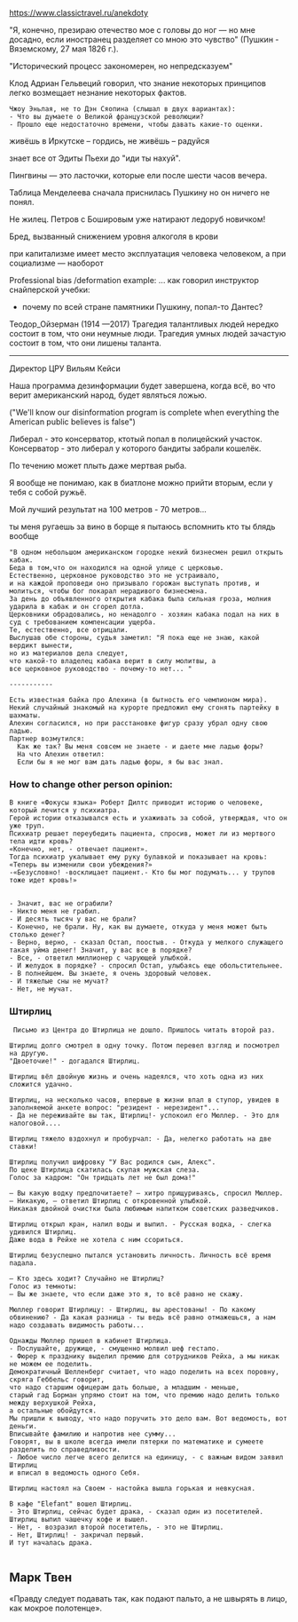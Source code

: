 https://www.classictravel.ru/anekdoty

"Я, конечно, презираю отечество мое с головы до ног — но мне досадно, если иностранец разделяет со мною это чувство" 
(Пушкин - Вяземскому, 27 мая 1826 г.).

"Исторический процесс закономерен, но непредсказуем"


Клод Адриан Гельвеций говорил, что знание некоторых принципов легко возмещает незнание некоторых фактов.
```
Чжоу Эньлая, не то Дэн Сяопина (слышал в двух вариантах):
- Что вы думаете о Великой французской революции?
- Прошло еще недостаточно времени, чтобы давать какие-то оценки.
```

живёшь в Иркутске – гордись, не живёшь – радуйся

знает все от Эдиты Пьехи до "иди ты нахуй".

Пингвины — это ласточки, которые ели после шести часов вечера.

Таблица Менделеева сначала приснилась Пушкину но он ничего не понял. 
 
Не жилец. Петров с Бошировым уже натирают ледоруб новичком!

Бред, вызванный снижением уровня алкоголя в крови

при капитализме имеет место эксплуатация человека человеком, а при социализме — наоборот

Professional bias /deformation example:
...  как говорил инструктор снайперской учебки: 
- почему по всей стране памятники Пушкину, попал-то Дантес?


Теодор_Ойзерман (1914 —2017)
Трагедия талантливых людей нередко состоит в том, что они неумные люди. 
Трагедия умных людей зачастую состоит в том, что они лишены таланта.

----- 
Директор ЦРУ Вильям Кейси

Наша программа дезинформации будет завершена, когда всё, во что верит американский народ, будет являться ложью.

("We'll know our disinformation program is complete when everything the American public believes is false")

Либерал - это консерватор, ктотый попал в полицейский участок.  
Консерватор - это либерал у которого бандиты забрали кошелёк.

По течению может плыть даже мертвая рыба.

Я вообще не понимаю, как в биатлоне можно прийти вторым, если у тебя с собой ружьё.
 
Мой лучший результат на 100 метров - 70 метров...
 

ты меня ругаешь за вино в борще
я пытаюсь вспомнить кто ты блядь вообще


```
"В одном небольшом американском городке некий бизнесмен решил открыть кабак.
Беда в том,что он находился на одной улице с церковью.
Естественно, церковное руководство это не устраивало,
и на каждой проповеди оно призывало горожан выступать против, и молиться, чтобы бог покарал нерадивого бизнесмена.
За день до объявленного открытия кабака была сильная гроза, молния ударила в кабак и он сгорел дотла.
Церковники обрадовались, но ненадолго - хозяин кабака подал на них в суд с требованием компенсации ущерба.
Те, естественно, все отрицали.
Выслушав обе стороны, судья заметил: "Я пока еще не знаю, какой вердикт вынести,
но из материалов дела следует,
что какой-то владелец кабака верит в силу молитвы, а
все церковное руководство - почему-то нет... "

-----------
 
Есть известная байка про Алехина (в бытность его чемпионом мира). 
Некий случайный знакомый на курорте предложил ему сгонять партейку в шахматы. 
Алехин согласился, но при расстановке фигур сразу убрал одну свою ладью.
Партнер возмутился: 
  Как же так? Вы меня совсем не знаете - и даете мне ладью форы? 
  На что Алехин ответил:
  Если бы я не мог вам дать ладью форы, я бы вас знал.
```

### How to change other person opinion:
```
В книге «Фокусы языка» Роберт Дилтс приводит историю о человеке, который лечится у психиатра.
Герой истории отказывался есть и ухаживать за собой, утверждая, что он уже труп. 
Психиатр решает переубедить пациента, спросив, может ли из мертвого тела идти кровь? 
«Конечно, нет, - отвечает пациент». 
Тогда психиатр укалывает ему руку булавкой и показывает на кровь: 
«Теперь вы изменили свои убеждения?»
-«Безусловно! -восклицает пациент.- Кто бы мог подумать... у трупов тоже идет кровь!»  


- Значит, вас не ограбили?
- Никто меня не грабил.
- И десять тысяч у вас не брали?
- Конечно, не брали. Ну, как вы думаете, откуда у меня может быть столько денег?
- Верно, верно, - сказал Остап, поостыв. - Откуда у мелкого служащего такая уйма денег! Значит, у вас все в порядке?
- Все, - ответил миллионер с чарующей улыбкой.
- И желудок в порядке? - спросил Остап, улыбаясь еще обольстительнее.
- В полнейшем. Вы знаете, я очень здоровый человек.
- И тяжелые сны не мучат?
- Нет, не мучат.

```
### Штирлиц

```
 Письмо из Центра до Штирлица не дошло. Пришлось читать второй раз.
 
Штирлиц долго смотрел в одну точку. Потом перевел взгляд и посмотрел на другую.
"Двоеточие!" - догадался Штирлиц.
 
Штирлиц вёл двойную жизнь и очень надеялся, что хоть одна из них сложится удачно.
 
Штирлиц, на несколько часов, впервые в жизни впал в ступор, увидев в заполняемой анкете вопрос: "резидент - нерезидент"...
- Да не переживайте вы так, Штирлиц!- успокоил его Мюллер. - Это для налоговой....
 
Штирлиц тяжело вздохнул и пробурчал: - Да, нелегко работать на две ставки!
 
Штирлиц получил шифровку "У Вас родился сын, Алекс".
По щеке Штирлица скатилась скупая мужская слеза.
Голос за кадром: "Он тридцать лет не был дома!"
 
— Вы какую водку предпочитаете? — хитро прищуриваясь, спросил Мюллер.
— Никакую, — ответил Штирлиц с откровенной улыбкой.
Никакая двойной очистки была любимым напитком советских разведчиков.
 
Штирлиц открыл кран, налил воды и выпил. - Русская водка, - слегка удивился Штирлиц.
Даже вода в Рейхе не хотела с ним ссориться.
 
Штирлиц безуспешно пытался установить личность. Личность всё время падала.
 
— Кто здесь ходит? Случайно не Штирлиц?
Голос из темноты:
— Вы же знаете, что если даже это я, то всё равно не скажу.
 
Мюллер говорит Штирлицу: - Штирлиц, вы арестованы! - По какому обвинению? - Да какая разница - ты ведь всё равно отмажешься, а нам надо создавать видимость работы...
 
Однажды Мюллер пришел в кабинет Штирлица.
- Послушайте, дружище, - смущенно молвил шеф гестапо.
- Фюрер к празднику выделил премию для сотрудников Рейха, а мы никак не можем ее поделить.
Демократичный Шелленберг считает, что надо поделить на всех поровну, скряга Геббельс говорит,
что надо старшим офицерам дать больше, а младшим - меньше,
старый гад Борман упрямо стоит на том, что премию надо делить только между верхушкой Рейха,
а остальные обойдутся.
Мы пришли к выводу, что надо поручить это дело вам. Вот ведомость, вот деньги.
Вписывайте фамилию и напротив нее сумму...
Говорят, вы в школе всегда имели пятерки по математике и сумеете разделить по справедливости.
- Любое число легче всего делится на единицу, - с важным видом заявил Штирлиц
и вписал в ведомость одного Себя.
 
Штирлиц настоял на Своем - настойка вышла горькая и невкусная.
 
В кафе "Elefant" вошел Штирлиц.
- Это Штирлиц, сейчас будет драка, - сказал один из посетителей.
Штирлиц выпил чашечку кофе и вышел.
- Нет, - возразил второй посетитель, - это не Штирлиц.
- Нет, Штирлиц! - закричал первый.
И тут началась драка.
  
```

  
Марк Твен
------------
«Правду следует подавать так, как подают пальто,
а не швырять в лицо, как мокрое полотенце».  
